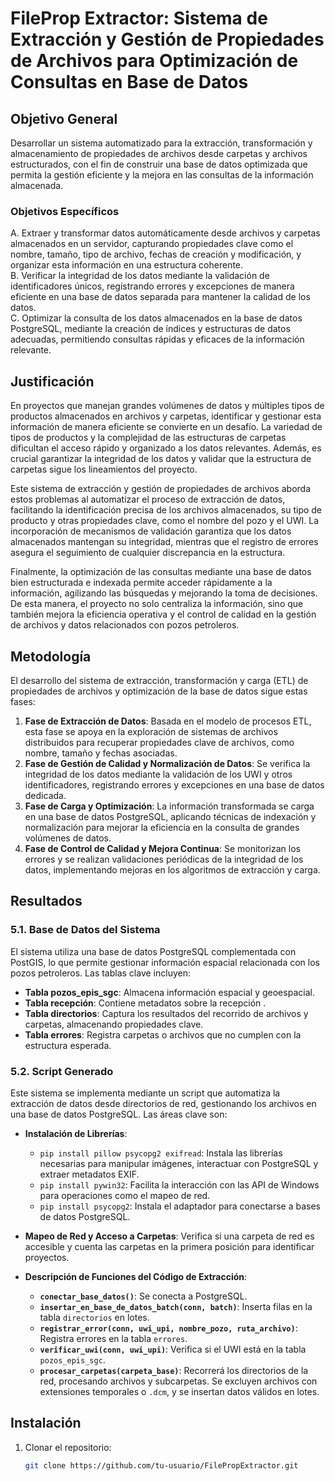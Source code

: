 # FileProp Extractor: Sistema de Extracción y Gestión de Propiedades de Archivos para Optimización de Consultas en Base de Datos

## Objetivo General
Desarrollar un sistema automatizado para la extracción, transformación y almacenamiento de propiedades de archivos desde carpetas y archivos estructurados, con el fin de construir una base de datos optimizada que permita la gestión eficiente y la mejora en las consultas de la información almacenada.

### Objetivos Específicos
A. Extraer y transformar datos automáticamente desde archivos y carpetas almacenados en un servidor, capturando propiedades clave como el nombre, tamaño, tipo de archivo, fechas de creación y modificación, y organizar esta información en una estructura coherente.  
B. Verificar la integridad de los datos mediante la validación de identificadores únicos, registrando errores y excepciones de manera eficiente en una base de datos separada para mantener la calidad de los datos.  
C. Optimizar la consulta de los datos almacenados en la base de datos PostgreSQL, mediante la creación de índices y estructuras de datos adecuadas, permitiendo consultas rápidas y eficaces de la información relevante.

## Justificación
En proyectos que manejan grandes volúmenes de datos y múltiples tipos de productos almacenados en archivos y carpetas, identificar y gestionar esta información de manera eficiente se convierte en un desafío. La variedad de tipos de productos y la complejidad de las estructuras de carpetas dificultan el acceso rápido y organizado a los datos relevantes. Además, es crucial garantizar la integridad de los datos y validar que la estructura de carpetas sigue los lineamientos del proyecto.

Este sistema de extracción y gestión de propiedades de archivos aborda estos problemas al automatizar el proceso de extracción de datos, facilitando la identificación precisa de los archivos almacenados, su tipo de producto y otras propiedades clave, como el nombre del pozo y el UWI. La incorporación de mecanismos de validación garantiza que los datos almacenados mantengan su integridad, mientras que el registro de errores asegura el seguimiento de cualquier discrepancia en la estructura.

Finalmente, la optimización de las consultas mediante una base de datos bien estructurada e indexada permite acceder rápidamente a la información, agilizando las búsquedas y mejorando la toma de decisiones. De esta manera, el proyecto no solo centraliza la información, sino que también mejora la eficiencia operativa y el control de calidad en la gestión de archivos y datos relacionados con pozos petroleros.

## Metodología
El desarrollo del sistema de extracción, transformación y carga (ETL) de propiedades de archivos y optimización de la base de datos sigue estas fases:

1. **Fase de Extracción de Datos**: Basada en el modelo de procesos ETL, esta fase se apoya en la exploración de sistemas de archivos distribuidos para recuperar propiedades clave de archivos, como nombre, tamaño y fechas asociadas.
2. **Fase de Gestión de Calidad y Normalización de Datos**: Se verifica la integridad de los datos mediante la validación de los UWI y otros identificadores, registrando errores y excepciones en una base de datos dedicada.
3. **Fase de Carga y Optimización**: La información transformada se carga en una base de datos PostgreSQL, aplicando técnicas de indexación y normalización para mejorar la eficiencia en la consulta de grandes volúmenes de datos.
4. **Fase de Control de Calidad y Mejora Continua**: Se monitorizan los errores y se realizan validaciones periódicas de la integridad de los datos, implementando mejoras en los algoritmos de extracción y carga.

## Resultados

### 5.1. Base de Datos del Sistema
El sistema utiliza una base de datos PostgreSQL complementada con PostGIS, lo que permite gestionar información espacial relacionada con los pozos petroleros. Las tablas clave incluyen:
- **Tabla pozos_epis_sgc**: Almacena información espacial y geoespacial.
- **Tabla recepción**: Contiene metadatos sobre la recepción .
- **Tabla directorios**: Captura los resultados del recorrido de archivos y carpetas, almacenando propiedades clave.
- **Tabla errores**: Registra carpetas o archivos que no cumplen con la estructura esperada.

### 5.2. Script Generado
Este sistema se implementa mediante un script que automatiza la extracción de datos desde directorios de red, gestionando los archivos en una base de datos PostgreSQL. Las áreas clave son:
- **Instalación de Librerías**: 
  - `pip install pillow psycopg2 exifread`: Instala las librerías necesarias para manipular imágenes, interactuar con PostgreSQL y extraer metadatos EXIF.
  - `pip install pywin32`: Facilita la interacción con las API de Windows para operaciones como el mapeo de red.
  - `pip install psycopg2`: Instala el adaptador para conectarse a bases de datos PostgreSQL.
  
- **Mapeo de Red y Acceso a Carpetas**: Verifica si una carpeta de red es accesible y cuenta las carpetas en la primera posición para identificar proyectos.
  
- **Descripción de Funciones del Código de Extracción**: 
  - **`conectar_base_datos()`**: Se conecta a PostgreSQL.
  - **`insertar_en_base_de_datos_batch(conn, batch)`**: Inserta filas en la tabla `directorios` en lotes.
  - **`registrar_error(conn, uwi_upi, nombre_pozo, ruta_archivo)`**: Registra errores en la tabla `errores`.
  - **`verificar_uwi(conn, uwi_upi)`**: Verifica si el UWI está en la tabla `pozos_epis_sgc`.
  - **`procesar_carpetas(carpeta_base)`**: Recorrerá los directorios de la red, procesando archivos y subcarpetas. Se excluyen archivos con extensiones temporales o `.dcm`, y se insertan datos válidos en lotes.

## Instalación

1. Clonar el repositorio:
   ```bash
   git clone https://github.com/tu-usuario/FilePropExtractor.git

